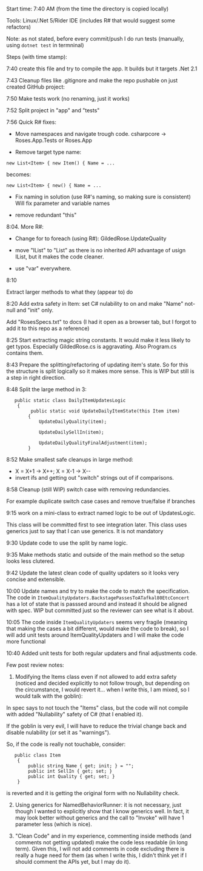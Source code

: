 Start time: 7:40 AM (from the time the directory is copied locally)

Tools: Linux/.Net 5/Rider IDE (includes R# that would suggest some refactors)

Note: as not stated, before every commit/push I do run tests (manually, using `dotnet test` in termninal)

Steps (with time stamp):

7:40 create this file and try to compile the app. It builds but it targets .Net 2.1

7:43 Cleanup files like .gitignore and make the repo pushable on just created GitHub project:

7:50 Make tests work (no renaming, just it works)

7:52 Split project in "app" and "tests"

7:56 Quick R# fixes:

* Move namespaces and navigate trough code. csharpcore -> Roses.App.Tests or Roses.App

* Remove target type name: 
```
new List<Item> { new Item() { Name = ...
```
becomes:
```
new List<Item> { new() { Name = ...
```

* Fix naming in solution (use R#'s naming, so making sure is consistent) Will fix parameter and variable names

* remove redundant "this" 

8:04. More R#:

* Change for to foreach (using R#): GildedRose.UpdateQuality

* move "IList" to "List" as there is no inherited API advantage of usign IList, but it makes the code cleaner.

* use "var" everywhere. 

8:10

Extract larger methods to what they (appear to) do

8:20 Add extra safety in Item: set C# nulability to on and make "Name" not-null and "init" only. 

Add "RosesSpecs.txt" to docs (I had it open as a browser tab, but I forgot to add it to this repo as a reference)

8:25 Start extracting magic string constants. It would make it less likely to get typos. Especially GildedRose.cs is aggravating. Also Program.cs contains them.

8:43 Prepare the splitting/refactoring of updating item's state. So for this the structure is split logically so it makes more sense. This is WIP but still is a step in right direction.

8:48 Split the large method in 3:

```
   public static class DailyItemUpdatesLogic
    {
         public static void UpdateDailyItemState(this Item item)
        {
            UpdateDailyQuality(item);

            UpdateDailySellIn(item);

            UpdateDailyQualityFinalAdjustment(item);
        }

```

8:52 Make smallest safe cleanups in large method:
- X = X+1  -> X++; X = X-1 -> X--
- invert ifs and getting out "switch" strings out of if comparisons.

8:58 Cleanup (still WIP) switch case with removing redundancies.

For example duplicate switch case cases and remove true/false if branches

9:15 work on a mini-class to extract named logic to be out of UpdatesLogic.

This class will be committed first to see integration later. This class uses generics just to say that I can use generics.
It is not mandatory

9:30 Update code to use the split by name logic.

9:35 Make methods static and outside of the main method so the setup looks less clutered.

9:42 Update the latest clean code of quality updaters so it looks very concise and extensible.

10:00 Update names and try to make the code to match the specification. The code in `ItemQualityUpdaters.BackstagePassesToATafkal80EtcConcert` has a lot of state that is passsed around and instead it should be aligned with spec. 
WIP but committed just so the reviewer can see what is it about.

10:05 The code inside `ItemQualityUpdaters` seems very fragile (meaning that making the cases a bit different, would make the code to break), so I will add unit tests around ItemQualityUpdaters and I will make the code more functional

10:40 Added unit tests for both regular updaters and final adjustments code.


Few post review notes:

1. Modifying the Items class even if not allowed to add extra safety
(noticed and decided explicitly to not follow trough, but depending on the circumstance, I would revert it... when I write this, I am mixed, so I would talk with the goblin):

In spec says to not touch the "Items" class, but the code will not compile with added "Nullability" safety of C# (that I enabled it).

If the goblin is very evil, I will have to reduce the trivial change back and disable nulability (or set it as "warnings").

So, if the code is really not touchable, consider:
```
   public class Item
    {
        public string Name { get; init; } = "";
        public int SellIn { get; set; }
        public int Quality { get; set; }
    }
```
is reverted and it is getting the original form with no Nullability check.

2. Using generics for NamedBehaviorRunner: it is not necessary, just though I wanted to explicitly show that I know generics well. In fact, it may look better without generics and the call to "Invoke" will have 1 parameter less (which is nice).

3. "Clean Code" and in my experience, commenting inside methods (and comments not getting updated) make the code less readable (in long term). Given this, I will not add comments in code excluding there is really a huge need for them (as when I write this, I didn't think yet if I should comment the APIs yet, but I may do it).

